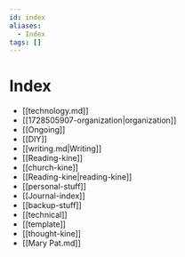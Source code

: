 ```yaml
---
id: index
aliases:
  - Index
tags: []
---
```



# Index

- [[technology.md]]
- [[1728505907-organization|organization]]
- [[Ongoing]]
- [[DIY]]
- [[writing.md|Writing]]
- [[Reading-kine]]
- [[church-kine]]
- [[Reading-kine|reading-kine]]
- [[personal-stuff]]
- [[Journal-index]]
- [[backup-stuff]]
- [[technical]]
- [[template]]
- [[thought-kine]]
- [[Mary Pat.md]]
